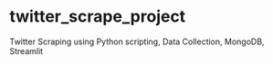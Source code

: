 # twitter_scrape_project
Twitter Scraping using Python scripting, Data Collection, MongoDB, Streamlit
